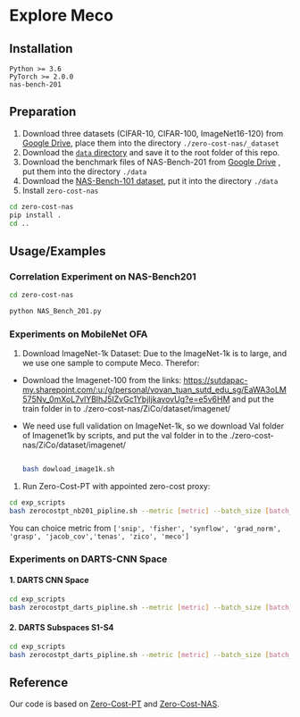 # Explore Meco

## Installation

```
Python >= 3.6
PyTorch >= 2.0.0
nas-bench-201
```

## Preparation

1. Download three datasets (CIFAR-10, CIFAR-100, ImageNet16-120) from [Google Drive](https://drive.google.com/drive/folders/1T3UIyZXUhMmIuJLOBMIYKAsJknAtrrO4),  place them into the directory `./zero-cost-nas/_dataset`
2. Download the [`data` directory](https://drive.google.com/drive/folders/18Eia6YuTE5tn5Lis_43h30HYpnF9Ynqf?usp=sharing) and save it to the root folder of this repo. 
3. Download the benchmark files of NAS-Bench-201 from [Google Drive](https://drive.google.com/file/d/1SKW0Cu0u8-gb18zDpaAGi0f74UdXeGKs/view) , put them into the directory `./data`
4. Download the [NAS-Bench-101 dataset](https://storage.googleapis.com/nasbench/nasbench_only108.tfrecord), put it into the directory `./data`
5. Install `zero-cost-nas`
 ```bash
 cd zero-cost-nas
 pip install .
 cd ..
 ```

## Usage/Examples

### Correlation Experiment on NAS-Bench201

```bash
cd zero-cost-nas

python NAS_Bench_201.py
```




### Experiments on MobileNet OFA

1. Download ImageNet-1k Dataset:
Due to the ImageNet-1k is to large, and we use one sample to compute Meco. Therefor:
+ Download the Imagenet-100 from the links:
https://sutdapac-my.sharepoint.com/:u:/g/personal/vovan_tuan_sutd_edu_sg/EaWA3oLM575Nv_0mXoL7vlYBlhJ5IZvGc1YbjIjkavovUg?e=e5v6HM
and put the train folder in to ./zero-cost-nas/ZiCo/dataset/imagenet/

+ We need use full validation on ImageNet-1k, so we download Val folder of Imagenet1k by scripts, and put the val folder in to the ./zero-cost-nas/ZiCo/dataset/imagenet/
  ```bash

  bash dowload_image1k.sh
  ```

1. Run Zero-Cost-PT with appointed zero-cost proxy:
```bash
cd exp_scripts
bash zerocostpt_nb201_pipline.sh --metric [metric] --batch_size [batch_size] --seed [seed]
```
You can choice metric from `['snip', 'fisher', 'synflow', 'grad_norm', 'grasp', 'jacob_cov','tenas', 'zico', 'meco'] `

### Experiments on DARTS-CNN Space

#### 1. DARTS CNN Space

```bash
cd exp_scripts
bash zerocostpt_darts_pipline.sh --metric [metric] --batch_size [batch_size] --seed [seed]
```

#### 2. DARTS Subspaces S1-S4

````bash
cd exp_scripts
bash zerocostpt_darts_pipline.sh --metric [metric] --batch_size [batch_size] --seed [seed] --space [s1-s4]
````

## Reference

Our code is based on [Zero-Cost-PT](https://github.com/zerocostptnas/zerocost_operation_score) and [Zero-Cost-NAS](https://github.com/SamsungLabs/zero-cost-nas).
